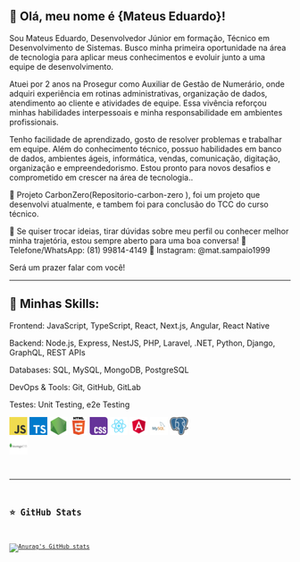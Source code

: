 
## 💜 Olá, meu nome é {Mateus Eduardo}!

Sou Mateus Eduardo, Desenvolvedor Júnior em formação, Técnico em Desenvolvimento de Sistemas. Busco minha primeira oportunidade na área de tecnologia para aplicar meus conhecimentos e evoluir junto a uma equipe de desenvolvimento.

Atuei por 2 anos na Prosegur como Auxiliar de Gestão de Numerário, onde adquiri experiência em rotinas administrativas, organização de dados, atendimento ao cliente e atividades de equipe. Essa vivência reforçou minhas habilidades interpessoais e minha responsabilidade em ambientes profissionais.

Tenho facilidade de aprendizado, gosto de resolver problemas e trabalhar em equipe. Além do conhecimento técnico, possuo habilidades em banco de dados, ambientes ágeis, informática, vendas, comunicação, digitação, organização e empreendedorismo. Estou pronto para novos desafios e comprometido em crescer na área de tecnologia..

🔭 Projeto CarbonZero(Repositorio-carbon-zero ), foi um projeto que desenvolvi atualmente, e tambem foi para conclusão do TCC do curso técnico.

💬 Se quiser trocar ideias, tirar dúvidas sobre meu perfil ou conhecer melhor minha trajetória, estou sempre aberto para uma boa conversa!
📱 Telefone/WhatsApp: (81) 99814-4149
📸 Instagram: @mat.sampaio1999

Será um prazer falar com você!

---

## 🚀 Minhas Skills:
Frontend: JavaScript, TypeScript, React, Next.js, Angular, React Native

Backend: Node.js, Express, NestJS, PHP, Laravel, .NET, Python, Django, GraphQL, REST APIs

Databases: SQL, MySQL, MongoDB, PostgreSQL

DevOps & Tools: Git, GitHub, GitLab

Testes: Unit Testing, e2e Testing

<code><img height="32" src="https://raw.githubusercontent.com/github/explore/80688e429a7d4ef2fca1e82350fe8e3517d3494d/topics/javascript/javascript.png" alt="Javascript"/></code>
<code><img height="32" src="https://raw.githubusercontent.com/github/explore/80688e429a7d4ef2fca1e82350fe8e3517d3494d/topics/typescript/typescript.png" alt="Typescript"/></code>
<code><img height="32" src="https://raw.githubusercontent.com/github/explore/80688e429a7d4ef2fca1e82350fe8e3517d3494d/topics/nodejs/nodejs.png" alt="Nodejs"/></code>
<code><img height="32" src="https://raw.githubusercontent.com/github/explore/80688e429a7d4ef2fca1e82350fe8e3517d3494d/topics/html/html.png" alt="HTML5"/></code>
<code><img height="32" src="https://raw.githubusercontent.com/github/explore/80688e429a7d4ef2fca1e82350fe8e3517d3494d/topics/css/css.png" alt="CSS"/></code>
<code><img height="32" src="https://raw.githubusercontent.com/github/explore/80688e429a7d4ef2fca1e82350fe8e3517d3494d/topics/react/react.png" alt="React"/></code>
<code><img height="32" src="https://raw.githubusercontent.com/github/explore/80688e429a7d4ef2fca1e82350fe8e3517d3494d/topics/angular/angular.png" alt="Angular"/></code>
<code><img height="32" src="https://raw.githubusercontent.com/github/explore/80688e429a7d4ef2fca1e82350fe8e3517d3494d/topics/mysql/mysql.png" alt="MySQL"/></code>
<code><img height="32" src="https://raw.githubusercontent.com/github/explore/80688e429a7d4ef2fca1e82350fe8e3517d3494d/topics/postgresql/postgresql.png" alt="PostegreSQL"/><code>
<code><img height="32" src="https://raw.githubusercontent.com/github/explore/80688e429a7d4ef2fca1e82350fe8e3517d3494d/topics/mongodb/mongodb.png" alt="MongoDB"/></code>

---

## ⭐ GitHub Stats

[![Anurag's GitHub stats](https://github-readme-stats.vercel.app/api?username=MTSampa-io1999)](https://github.com/MTSampa-io1999/github-readme-stats)
